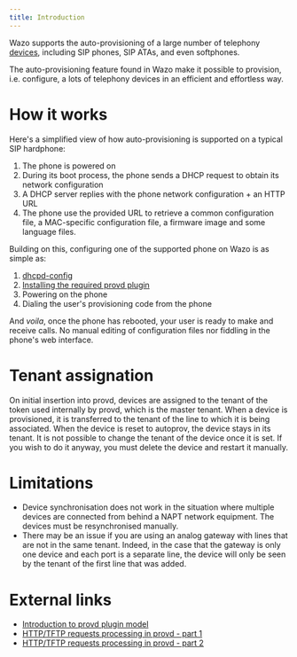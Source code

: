 ```yaml
---
title: Introduction
---
```


Wazo supports the auto-provisioning of a large number of telephony
[devices](/uc-doc/ecosystem/supported_devices), including SIP phones, SIP ATAs,
and even softphones.

The auto-provisioning feature found in Wazo make it possible to
provision, i.e. configure, a lots of telephony devices in an efficient
and effortless way.

How it works
============

Here's a simplified view of how auto-provisioning is supported on a
typical SIP hardphone:

1.  The phone is powered on
2.  During its boot process, the phone sends a DHCP request to obtain
    its network configuration
3.  A DHCP server replies with the phone network configuration + an HTTP
    URL
4.  The phone use the provided URL to retrieve a common configuration
    file, a MAC-specific configuration file, a firmware image and some
    language files.

Building on this, configuring one of the supported phone on Wazo is as
simple as:

1.  [dhcpd-config](/uc-doc/administration/provisioning/basic_configuration)
2.  [Installing the required provd plugin](/uc-doc/administration/provisioning/adv_configuration)
3.  Powering on the phone
4.  Dialing the user's provisioning code from the phone

And *voila*, once the phone has rebooted, your user is ready to make and
receive calls. No manual editing of configuration files nor fiddling in
the phone's web interface.

Tenant assignation
==================

On initial insertion into provd, devices are assigned to the tenant of
the token used internally by provd, which is the master tenant. When a
device is provisioned, it is transferred to the tenant of the line to
which it is being associated. When the device is reset to autoprov, the
device stays in its tenant. It is not possible to change the tenant of
the device once it is set. If you wish to do it anyway, you must delete
the device and restart it manually.

Limitations
===========

-   Device synchronisation does not work in the situation where multiple
    devices are connected from behind a NAPT network equipment. The
    devices must be resynchronised manually.
-   There may be an issue if you are using an analog gateway with lines
    that are not in the same tenant. Indeed, in the case that the
    gateway is only one device and each port is a separate line, the
    device will only be seen by the tenant of the first line that was
    added.

External links
==============

-   [Introduction to provd plugin model](http://blog.wazo.community/introduction-to-the-plugin-model-of-the-new-provisioning-server.html)
-   [HTTP/TFTP requests processing in provd - part 1](/uc-doc/contributors/provisioning/httptftp-requests-processing-in-provd-part-1)
-   [HTTP/TFTP requests processing in provd - part 2](/uc-doc/contributors/provisioning/httptftp-requests-processing-in-provd-part-2)
